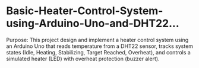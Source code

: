 # Basic-Heater-Control-System-using-Arduino-Uno-and-DHT22...
Purpose: This project design and implement a heater control system using an Arduino Uno that reads temperature from a DHT22 sensor, tracks system states (Idle, Heating, Stabilizing, Target Reached, Overheat), and controls a simulated heater (LED) with overheat protection (buzzer alert).
